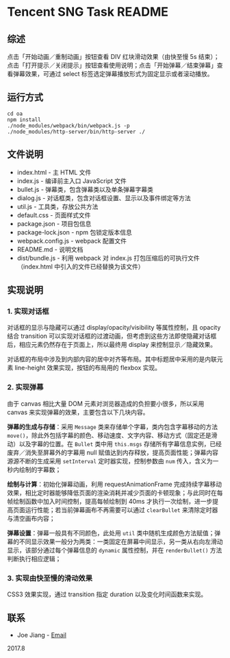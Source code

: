# Tencent SNG Task README

## 综述

点击「开始动画／重制动画」按钮查看 DIV 红块滑动效果（由快至慢 5s 结束）；点击「打开提示／关闭提示」按钮查看使用说明；点击「开始弹幕／结束弹幕」查看弹幕效果，可通过 select 标签选定弹幕播放形式为固定显示或者滚动播放。

## 运行方式

```
cd oa
npm install
./node_modules/webpack/bin/webpack.js -p
./node_modules/http-server/bin/http-server ./
```

## 文件说明

* index.html - 主 HTML 文件
* index.js - 编译前主入口 JavaScript 文件
* bullet.js - 弹幕类，包含弹幕类以及单条弹幕字幕类
* dialog.js - 对话框类，包含对话框设置、显示以及事件绑定等方法
* util.js - 工具类，存放公共方法
* default.css - 页面样式文件
* package.json - 项目包信息
* package-lock.json - npm 包锁定版本信息
* webpack.config.js - webpack 配置文件
* README.md - 说明文档
* dist/bundle.js - 利用 webpack 对 index.js 打包压缩后的可执行文件（index.html 中引入的文件已经替换为该文件）

## 实现说明

### 1. 实现对话框

对话框的显示与隐藏可以通过 display/opacity/visibility 等属性控制，且 opacity 结合 transition 可以实现对话框的过渡动画，但考虑到这些方法即使隐藏对话框后，相应元素仍然存在于页面上，所以最终用 display 来控制显示／隐藏效果。

对话框的布局中涉及到内部内容的居中对齐等布局。其中标题居中采用的是内联元素 line-height 效果实现，按钮的布局用的 flexbox 实现。

### 2. 实现弹幕

由于 canvas 相比大量 DOM 元素对浏览器造成的负担要小很多，所以采用 canvas 来实现弹幕的效果，主要包含以下几块内容。

**弹幕的生成与存储**：采用 `Message` 类来存储单个字幕，类内包含字幕移动的方法 `move()`，除此外包括字幕的颜色、移动速度、文字内容、移动方式（固定还是滑动）以及字幕的位置。在 `Bullet` 类中用 `this.msgs` 存储所有字幕信息实例，已经废弃／消失至屏幕外的字幕用 null 赋值达到内存释放，提高页面性能；弹幕内容源源不断的生成采用 `setInterval` 定时器实现，控制参数由 `num` 传入，含义为一秒内绘制的字幕数；

**绘制与计算**：初始化弹幕动画，利用 requestAnimationFrame 完成持续字幕移动效果，相比定时器能够降低页面的渲染消耗并减少页面的卡顿现象；与此同时在每帧绘制函数中加入时间控制，提高每帧绘制到 40ms 才执行一次绘制，进一步提高页面运行性能；若当前弹幕画布不再需要可以通过 `clearBullet` 来清除定时器与清空画布内容；

**弹幕设置**：弹幕一般具有不同颜色，此处用 `util` 类中随机生成颜色方法赋值；弹幕的不同显示效果一般分为两类：一类固定在屏幕中间显示，另一类从右向左滑动显示，该部分通过每个弹幕信息的 `dynamic` 属性控制，并在 `renderBullet()` 方法判断执行相应逻辑；

### 3. 实现由快至慢的滑动效果

CSS3 效果实现，通过 transition 指定 duration 以及变化时间函数来实现。

## 联系

* Joe Jiang - [Email](hijiangtao@gmail.com)

2017.8